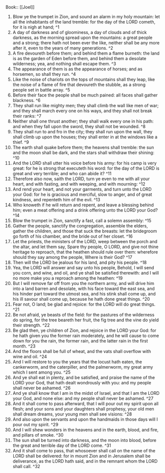  Book:: [[Joel]]
 1. Blow ye the trumpet in Zion, and sound an alarm in my holy mountain: let all the inhabitants of the land tremble: for the day of the LORD cometh, for it is nigh at hand; ^1
 2. A day of darkness and of gloominess, a day of clouds and of thick darkness, as the morning spread upon the mountains: a great people and a strong; there hath not been ever the like, neither shall be any more after it, even to the years of many generations. ^2
 3. A fire devoureth before them; and behind them a flame burneth: the land is as the garden of Eden before them, and behind them a desolate wilderness; yea, and nothing shall escape them. ^3
 4. The appearance of them is as the appearance of horses; and as horsemen, so shall they run. ^4
 5. Like the noise of chariots on the tops of mountains shall they leap, like the noise of a flame of fire that devoureth the stubble, as a strong people set in battle array. ^5
 6. Before their face the people shall be much pained: all faces shall gather blackness. ^6
 7. They shall run like mighty men; they shall climb the wall like men of war; and they shall march every one on his ways, and they shall not break their ranks: ^7
 8. Neither shall one thrust another; they shall walk every one in his path: and when they fall upon the sword, they shall not be wounded. ^8
 9. They shall run to and fro in the city; they shall run upon the wall, they shall climb up upon the houses; they shall enter in at the windows like a thief. ^9
 10. The earth shall quake before them; the heavens shall tremble: the sun and the moon shall be dark, and the stars shall withdraw their shining: ^10
 11. And the LORD shall utter his voice before his army: for his camp is very great: for he is strong that executeth his word: for the day of the LORD is great and very terrible; and who can abide it? ^11
 12. Therefore also now, saith the LORD, turn ye even to me with all your heart, and with fasting, and with weeping, and with mourning: ^12
 13. And rend your heart, and not your garments, and turn unto the LORD your God: for he is gracious and merciful, slow to anger, and of great kindness, and repenteth him of the evil. ^13
 14. Who knoweth if he will return and repent, and leave a blessing behind him; even a meat offering and a drink offering unto the LORD your God? ^14
 15. Blow the trumpet in Zion, sanctify a fast, call a solemn assembly: ^15
 16. Gather the people, sanctify the congregation, assemble the elders, gather the children, and those that suck the breasts: let the bridegroom go forth of his chamber, and the bride out of her closet. ^16
 17. Let the priests, the ministers of the LORD, weep between the porch and the altar, and let them say, Spare thy people, O LORD, and give not thine heritage to reproach, that the heathen should rule over them: wherefore should they say among the people, Where is their God? ^17
 18. Then will the LORD be jealous for his land, and pity his people. ^18
 19. Yea, the LORD will answer and say unto his people, Behold, I will send you corn, and wine, and oil, and ye shall be satisfied therewith: and I will no more make you a reproach among the heathen: ^19
 20. But I will remove far off from you the northern army, and will drive him into a land barren and desolate, with his face toward the east sea, and his hinder part toward the utmost sea, and his stink shall come up, and his ill savour shall come up, because he hath done great things. ^20
 21. Fear not, O land; be glad and rejoice: for the LORD will do great things. ^21
 22. Be not afraid, ye beasts of the field: for the pastures of the wilderness do spring, for the tree beareth her fruit, the fig tree and the vine do yield their strength. ^22
 23. Be glad then, ye children of Zion, and rejoice in the LORD your God: for he hath given you the former rain moderately, and he will cause to come down for you the rain, the former rain, and the latter rain in the first month. ^23
 24. And the floors shall be full of wheat, and the vats shall overflow with wine and oil. ^24
 25. And I will restore to you the years that the locust hath eaten, the cankerworm, and the caterpiller, and the palmerworm, my great army which I sent among you. ^25
 26. And ye shall eat in plenty, and be satisfied, and praise the name of the LORD your God, that hath dealt wondrously with you: and my people shall never be ashamed. ^26
 27. And ye shall know that I am in the midst of Israel, and that I am the LORD your God, and none else: and my people shall never be ashamed. ^27
 28. And it shall come to pass afterward, that I will pour out my spirit upon all flesh; and your sons and your daughters shall prophesy, your old men shall dream dreams, your young men shall see visions: ^28
 29. And also upon the servants and upon the handmaids in those days will I pour out my spirit. ^29
 30. And I will shew wonders in the heavens and in the earth, blood, and fire, and pillars of smoke. ^30
 31. The sun shall be turned into darkness, and the moon into blood, before the great and terrible day of the LORD come. ^31
 32. And it shall come to pass, that whosoever shall call on the name of the LORD shall be delivered: for in mount Zion and in Jerusalem shall be deliverance, as the LORD hath said, and in the remnant whom the LORD shall call. ^32
